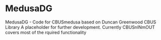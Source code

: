# MedusaDG
MedusaDG - Code for CBUSmedusa based on Duncan Greenwood CBUS Library
A placeholder for further development. Currently CBUSnINmOUT covers most of the rquired functionality
